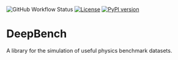 ![GitHub Workflow Status](https://img.shields.io/github/workflow/status/AeRabelais/DeepBenchmark/test-bench?style=flat-square)
 [![License](https://img.shields.io/badge/License-Apache_2.0-blue.svg)](https://opensource.org/licenses/Apache-2.0)
 [![PyPI version](https://badge.fury.io/py/deepbench.svg)](https://badge.fury.io/py/deepbench)
# DeepBench
 A library for the simulation of useful physics benchmark datasets. 

